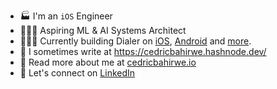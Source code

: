 - 🏭 I'm an `iOS` Engineer
- 👨🏽‍💻 Aspiring ML & AI Systems Architect
- 👷🏽‍♂️ Currently building Dialer on [iOS](https://apps.apple.com/ke/app/dial-it/id1591756747), [Android](https://github.com/cedricbahirwe/dialer-android) and [more](https://cedricbahirwe.github.io).
- 📝 I sometimes write at https://cedricbahirwe.hashnode.dev/
- 🔦 Read more about me at [cedricbahirwe.io](https://cedricbahirwe.github.io)
- 🔗 Let's connect on [LinkedIn](https://www.linkedin.com/in/cedricbahirwe)
